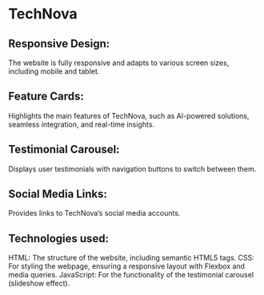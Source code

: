 # TechNova

## Responsive Design: 
The website is fully responsive and adapts to various screen sizes, including mobile and tablet.

## Feature Cards: 
Highlights the main features of TechNova, such as AI-powered solutions, seamless integration, and real-time insights.

## Testimonial Carousel: 
Displays user testimonials with navigation buttons to switch between them.

## Social Media Links:
Provides links to TechNova’s social media accounts.

## Technologies used:
HTML: The structure of the website, including semantic HTML5 tags.
CSS: For styling the webpage, ensuring a responsive layout with Flexbox and media queries.
JavaScript: For the functionality of the testimonial carousel (slideshow effect).
